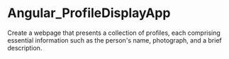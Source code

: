 # Angular_ProfileDisplayApp
 Create a webpage that presents a collection of profiles, each comprising essential information such as the person's name, photograph, and a brief description.
